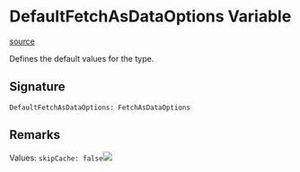 # DefaultFetchAsDataOptions Variable

[source](https://developers.meta.com/horizon-worlds/reference/2.0.0/core_defaultfetchasdataoptions)

Defines the default values for the type.

## Signature

```
DefaultFetchAsDataOptions: FetchAsDataOptions
```

## Remarks

Values: `skipCache: false`![](https://scontent.xx.fbcdn.net/hads-ak-prn2/1487645_6012475414660_1439393861_n.png)